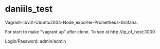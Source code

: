 # daniils_test

Vagrant-libvirt-Ubuntu2004-Node_exporter-Prometheus-Grafana.

For start to make "vagrant up" after clone.
To see at http://ip_of_host:3000

Login/Password: admin/admin
